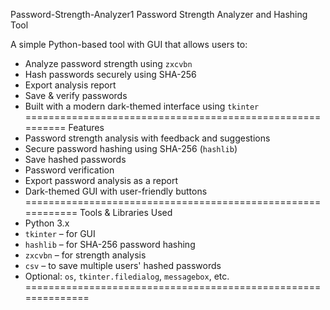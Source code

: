Password-Strength-Analyzer1
Password Strength Analyzer and Hashing Tool

A simple Python-based tool with GUI that allows users to:
- Analyze password strength using `zxcvbn`
- Hash passwords securely using SHA-256
- Export analysis report
- Save & verify passwords
- Built with a modern dark-themed interface using `tkinter`
==========================================================
Features
- Password strength analysis with feedback and suggestions
- Secure password hashing using SHA-256 (`hashlib`)
- Save hashed passwords
- Password verification
- Export password analysis as a report
- Dark-themed GUI with user-friendly buttons
============================================================
Tools & Libraries Used
- Python 3.x  
- `tkinter` – for GUI  
- `hashlib` – for SHA-256 password hashing  
- `zxcvbn` – for strength analysis  
- `csv` – to save multiple users' hashed passwords  
- Optional: `os`, `tkinter.filedialog`, `messagebox`, etc.
==============================================================

